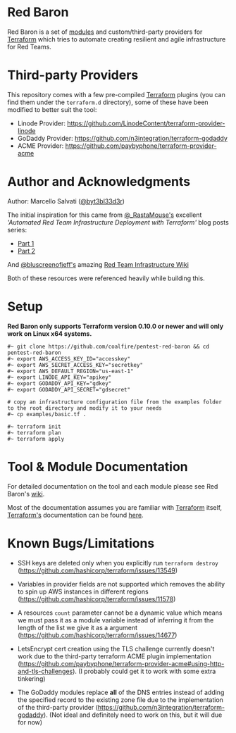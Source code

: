 # Red Baron

Red Baron is a set of [modules](https://www.terraform.io/docs/modules/index.html) and custom/third-party providers for [Terraform](https://www.terraform.io/) which tries to automate creating resilient and agile infrastructure for Red Teams.

# Third-party Providers

This repository comes with a few pre-compiled [Terraform](https://www.terraform.io/) plugins (you can find them under the ```terraform.d``` directory), some of these have been modified to better suit the tool:

- Linode Provider: https://github.com/LinodeContent/terraform-provider-linode
- GoDaddy Provider: https://github.com/n3integration/terraform-godaddy
- ACME Provider: https://github.com/paybyphone/terraform-provider-acme

# Author and Acknowledgments

Author: Marcello Salvati ([@byt3bl33d3r](https://twitter.com/byt3bl33d3r))

The initial inspiration for this came from [@_RastaMouse's](https://twitter.com/_RastaMouse) excellent *'Automated Red Team Infrastructure Deployment with Terraform'* blog posts series:
- [Part 1](https://rastamouse.me/2017/08/automated-red-team-infrastructure-deployment-with-terraform---part-1/)
- [Part 2](https://rastamouse.me/2017/09/automated-red-team-infrastructure-deployment-with-terraform---part-2/)

And [@bluscreenofjeff's](https://twitter.com/bluscreenofjeff) amazing [Red Team Infrastructure Wiki](https://github.com/bluscreenofjeff/Red-Team-Infrastructure-Wiki)

Both of these resources were referenced heavily while building this.

# Setup

**Red Baron only supports Terraform version 0.10.0 or newer and will only work on Linux x64 systems.** 

```
#~ git clone https://github.com/coalfire/pentest-red-baron && cd pentest-red-baron
#~ export AWS_ACCESS_KEY_ID="accesskey"
#~ export AWS_SECRET_ACCESS_KEY="secretkey"
#~ export AWS_DEFAULT_REGION="us-east-1"
#~ export LINODE_API_KEY="apikey"
#~ export GODADDY_API_KEY="gdkey"
#~ export GODADDY_API_SECRET="gdsecret"

# copy an infrastructure configuration file from the examples folder to the root directory and modify it to your needs
#~ cp examples/basic.tf .

#~ terraform init
#~ terraform plan
#~ terraform apply
```

# Tool & Module Documentation

For detailed documentation on the tool and each module please see Red Baron's [wiki](https://github.com/coalfire/pentest-red-baron/wiki).

Most of the documentation assumes you are familiar with [Terraform](https://www.terraform.io/) itself, [Terraform's](https://www.terraform.io/) documentation can be found [here](https://www.terraform.io/docs/index.html).

# Known Bugs/Limitations

- SSH keys are deleted only when you explicitly run ```terraform destroy``` (https://github.com/hashicorp/terraform/issues/13549)

- Variables in provider fields are not supported which removes the ability to spin up AWS instances in different regions (https://github.com/hashicorp/terraform/issues/11578)

- A resources ```count``` parameter cannot be a dynamic value which means we must pass it as a module variable instead of inferring it from the length of the list we give it as a argument (https://github.com/hashicorp/terraform/issues/14677)

- LetsEncrypt cert creation using the TLS challenge currently doesn't work due to the third-party terraform ACME plugin implementation (https://github.com/paybyphone/terraform-provider-acme#using-http-and-tls-challenges). (I probably could get it to work with some extra tinkering)

- The GoDaddy modules replace **all** of the DNS entries instead of adding the specified record to the existing zone file due to the implementation of the third-party provider (https://github.com/n3integration/terraform-godaddy). (Not ideal and definitely need to work on this, but it will due for now)